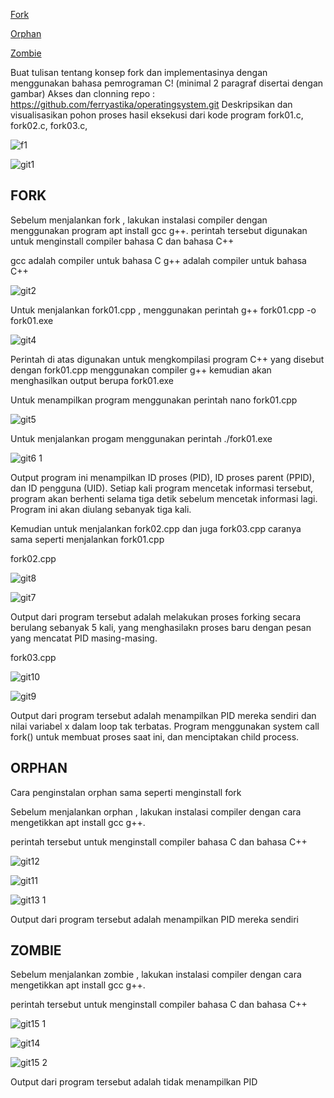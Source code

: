 [Fork](#fork)

[Orphan](#orphan)

[Zombie](#zombie)

Buat tulisan tentang konsep fork dan implementasinya dengan menggunakan bahasa pemrograman C! (minimal 2 paragraf disertai dengan gambar)
Akses dan clonning repo : https://github.com/ferryastika/operatingsystem.git
Deskripsikan dan visualisasikan pohon proses hasil eksekusi dari kode program fork01.c, fork02.c, fork03.c,

![f1](https://github.com/FahrudinTamimi/SysOP24-3123521002/assets/160558690/52ea7a36-ad85-48c2-a57f-76bfee15e3ec)

![git1](https://github.com/FahrudinTamimi/SysOP24-3123521002/assets/160558690/3726203a-b05d-4759-afab-85cbe137e4ec)

## FORK

Sebelum menjalankan fork , lakukan instalasi compiler dengan menggunakan program apt install gcc g++.
perintah tersebut digunakan untuk menginstall compiler bahasa C dan bahasa C++

gcc adalah compiler untuk bahasa C
g++ adalah compiler untuk bahasa C++

![git2](https://github.com/FahrudinTamimi/SysOP24-3123521002/assets/160558690/403ed72e-b4aa-429a-a60d-9d06d18ac432)

Untuk menjalankan fork01.cpp , menggunakan perintah g++ fork01.cpp -o fork01.exe

![git4](https://github.com/FahrudinTamimi/SysOP24-3123521002/assets/160558690/d9db813c-71f6-4bc0-853f-340a19f12b2b)

Perintah di atas digunakan untuk mengkompilasi program C++ yang disebut dengan fork01.cpp menggunakan compiler g++ kemudian akan menghasilkan output berupa fork01.exe

Untuk menampilkan program menggunakan perintah nano fork01.cpp 

![git5](https://github.com/FahrudinTamimi/SysOP24-3123521002/assets/160558690/fbfc3a42-976b-4dfd-8559-009227f0055a)

Untuk menjalankan progam menggunakan perintah ./fork01.exe

![git6 1](https://github.com/FahrudinTamimi/SysOP24-3123521002/assets/160558690/49214ca4-6da2-4bd4-8d64-20d2acf8b991)

Output program ini menampilkan ID proses (PID), ID proses parent (PPID), dan ID pengguna (UID). Setiap kali program mencetak informasi tersebut, program akan berhenti selama tiga detik sebelum mencetak informasi lagi. Program ini akan diulang sebanyak tiga kali.

Kemudian untuk menjalankan fork02.cpp dan juga fork03.cpp caranya sama seperti menjalankan fork01.cpp

fork02.cpp

![git8](https://github.com/FahrudinTamimi/SysOP24-3123521002/assets/160558690/90903dc5-075d-4453-bd23-063280337a8b)

![git7](https://github.com/FahrudinTamimi/SysOP24-3123521002/assets/160558690/51c8a3f3-62ab-4ef5-be98-49ea8815bdfc)

Output dari program tersebut adalah melakukan proses forking secara berulang sebanyak 5 kali, yang menghasilakn proses baru dengan pesan yang mencatat PID masing-masing.

fork03.cpp 

![git10](https://github.com/FahrudinTamimi/SysOP24-3123521002/assets/160558690/cfcbb22c-d335-4f1e-81aa-71c0663df6a2)

![git9](https://github.com/FahrudinTamimi/SysOP24-3123521002/assets/160558690/56e233df-9bea-44e6-b639-e59de8c6a4d5)

Output dari program tersebut adalah menampilkan PID mereka sendiri dan nilai variabel x dalam loop tak terbatas. Program menggunakan system call fork() untuk membuat proses saat ini, dan menciptakan child process.

## ORPHAN

Cara penginstalan orphan sama seperti menginstall fork

Sebelum menjalankan orphan , lakukan instalasi compiler dengan cara mengetikkan apt install gcc g++.

perintah tersebut untuk menginstall compiler bahasa C dan bahasa C++

![git12](https://github.com/FahrudinTamimi/SysOP24-3123521002/assets/160558690/16bd346e-de7e-4e51-bf65-a08335ba8a79)

![git11](https://github.com/FahrudinTamimi/SysOP24-3123521002/assets/160558690/d02e3e0f-4d62-4db0-a1de-acd42dcb69a1)

![git13 1](https://github.com/FahrudinTamimi/SysOP24-3123521002/assets/160558690/f5b7e909-d722-4653-b008-54cf90535efd)

Output dari program tersebut adalah menampilkan PID mereka sendiri

## ZOMBIE

Sebelum menjalankan zombie , lakukan instalasi compiler dengan cara mengetikkan apt install gcc g++.

perintah tersebut untuk menginstall compiler bahasa C dan bahasa C++

![git15 1](https://github.com/FahrudinTamimi/SysOP24-3123521002/assets/160558690/e399230c-819c-41fa-8c8b-dbceac9da090)

![git14](https://github.com/FahrudinTamimi/SysOP24-3123521002/assets/160558690/918e03d3-5559-4aba-9303-98943b2cfbd4)

![git15 2](https://github.com/FahrudinTamimi/SysOP24-3123521002/assets/160558690/bc874b5e-091e-4ac0-8ec5-da19bd7922e0)

Output dari program tersebut adalah tidak menampilkan PID
